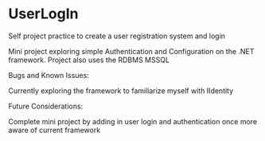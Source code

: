 # UserLogIn
Self project practice to create a user registration system and login

Mini project exploring simple Authentication and Configuration on the .NET framework. 
Project also uses the RDBMS MSSQL

Bugs and Known Issues:

Currently exploring the framework to familiarize myself with IIdentity 

Future Considerations:

Complete mini project by adding in user login and authentication once more aware of current framework
